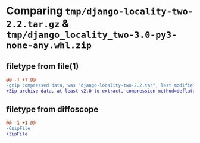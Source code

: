 # Comparing `tmp/django-locality-two-2.2.tar.gz` & `tmp/django_locality_two-3.0-py3-none-any.whl.zip`

## filetype from file(1)

```diff
@@ -1 +1 @@
-gzip compressed data, was "django-locality-two-2.2.tar", last modified: Thu Oct  5 15:22:29 2023, max compression
+Zip archive data, at least v2.0 to extract, compression method=deflate
```

## filetype from diffoscope

```diff
@@ -1 +1 @@
-GzipFile
+ZipFile
```

